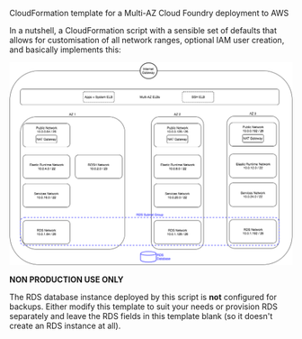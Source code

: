 CloudFormation template for a Multi-AZ Cloud Foundry deployment to AWS

In a nutshell, a CloudFormation script with a sensible set of defaults that allows for customisation of all network ranges, optional IAM user creation, and basically implements this:

![](cf_ha_diagram.png)


**NON PRODUCTION USE ONLY**

The RDS database instance deployed by this script is **not** configured for backups. Either modify this template to suit your needs or provision RDS separately and leave the RDS fields in this template blank (so it doesn't create an RDS instance at all).
